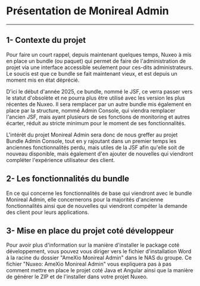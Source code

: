 # Présentation de Monireal Admin

---

## 1-  Contexte du projet

Pour faire un court rappel, depuis maintenant quelques temps, Nuxeo à mis en place un bundle (ou paquet) qui permet de faire de l'administration de projet via une interface accessible seulement pour ces-dits administrateurs. Le soucis est que ce bundle se fait maintenant vieux, et est depuis un moment mis en état déprécié.

D'ici le début d'année 2025, ce bundle, nommé le JSF, ce verra passer vers le statut d'obsolète et ne pourra plus être utilisé avec les version les plus récentes de Nuxeo. Il sera remplacer par un autre bundle mis également en place par la structure, nommé Admin Console, qui viendra remplacer l'ancien JSF, mais ayant plusieurs de ses fonctions de monitoring et autres écarter, réduit au stricte minimum pour le moment de ses fonctionnalités.

L'intérêt du projet Monireal Admin sera donc de nous greffer au projet Bundle Admin Console, tout en y rajoutant dans un premier temps les anciennes fonctionnalités perdu, mais utiles de la JSF afin qu'elle soit de nouveau disponible, mais également d'en ajouter de nouvelles qui viendront compléter l'expérience utilisateur des client.

## 2- Les fonctionnalités du bundle

En ce qui concerne les fonctionnalités de base qui viendront avec le bundle Monireal Admin, elle concernerons pour la majorités d'ancienne fonctionnalités ainsi que de nouvelles qui viendront compéter la demande des client pour leurs applications.

## 3- Mise en place du projet coté développeur

Pour avoir plus d'information sur la manière d'installer le package coté développement, vous pouvez vous diriger vers le fichier d'installation Word à la racine du dossier "AmeXio Monireal Admin" dans le NAS du groupe. Ce fichier "Nuxeo: AmeXio Monireal Admin" vous expliquera pas à pas comment mettre en place le projet coté Java et Angular ainsi que la manière de générer le ZIP et de l'installer dans votre projet Nuxeo.